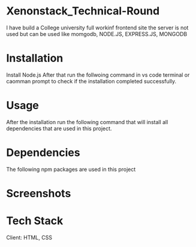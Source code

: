 # Xenonstack_Technical-Round
I have build a College university full workinf frontend site the server is not used but can be used like momgodb, NODE.JS, EXPRESS.JS, MONGODB

# Installation
Install Node.js After that run the follwoing command in vs code terminal or caomman prompt to check if the installation completed successfully.

# Usage
After the installation run the following command that will install all dependencies that are used in this project.

# Dependencies
The following npm packages are used in this project

# Screenshots




# Tech Stack
Client: HTML, CSS
